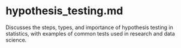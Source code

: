 # hypothesis_testing.md

Discusses the steps, types, and importance of hypothesis testing in statistics, with examples of common tests used in research and data science.